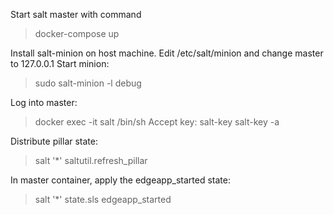 Start salt master with command 
> docker-compose up

Install salt-minion on host machine.
Edit /etc/salt/minion and change master to 127.0.0.1
Start minion:
> sudo salt-minion -l debug

Log into master:
> docker exec -it salt /bin/sh
Accept key:
> salt-key
> salt-key -a <minion-name>

Distribute pillar state:
> salt '*' saltutil.refresh_pillar

In master container, apply the edgeapp_started state:
> salt '*' state.sls edgeapp_started 
